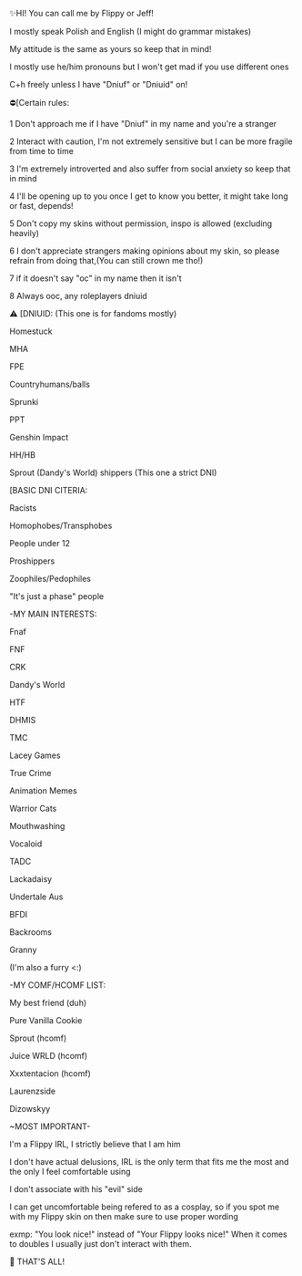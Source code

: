 ✨️HI! You can call me by Flippy or Jeff!

I mostly speak Polish and English
(I might do grammar mistakes)

My attitude is the same as yours so keep that in mind!

I mostly use he/him pronouns but I won't get mad if you use different ones

C+h freely unless I have "Dniuf" or "Dniuid" on!


⛔️[Certain rules:

1 Don't approach me if I have "Dniuf" in my name and you're a stranger

2 Interact with caution, I'm not extremely sensitive but I can be more fragile from time to time

3 I'm extremely introverted and also suffer from social anxiety so keep that in mind

4 I'll be opening up to you once I get to know you better, it might take long or fast, depends!

5 Don't copy my skins without permission, inspo is allowed (excluding heavily)

6 I don't appreciate strangers making opinions about my skin, so please refrain from doing that,(You can still crown me tho!)

7 if it doesn't say "oc" in my name then it isn't

8 Always ooc, any roleplayers dniuid

⚠️ [DNIUID: (This one is for fandoms mostly)

Homestuck

MHA

FPE

Countryhumans/balls

Sprunki

PPT

Genshin Impact

HH/HB

Sprout (Dandy's World) shippers (This one a strict DNI)

[BASIC DNI CITERIA:

Racists

Homophobes/Transphobes

People under 12

Proshippers

Zoophiles/Pedophiles

"It's just a phase" people


-MY MAIN INTERESTS:

Fnaf

FNF

CRK

Dandy's World

HTF

DHMIS

TMC

Lacey Games

True Crime 

Animation Memes

Warrior Cats

Mouthwashing

Vocaloid

TADC

Lackadaisy

Undertale Aus 

BFDI

Backrooms

Granny


(I'm also a furry <:)

-MY COMF/HCOMF LIST:

My best friend (duh)

Pure Vanilla Cookie

Sprout (hcomf)

Juice WRLD (hcomf)

Xxxtentacion (hcomf)

Laurenzside

Dizowskyy

~MOST IMPORTANT-

I'm a Flippy IRL, I strictly believe that I am him

I don't have actual delusions, IRL is the only term that fits me the most and the only I feel comfortable using

I don't associate with his "evil" side

I can get uncomfortable being refered to as a cosplay, so if you spot me with my Flippy skin on then make sure to use proper wording

exmp: "You look nice!" instead of "Your Flippy looks nice!"
When it comes to doubles I usually just don't interact with them.

🐌 THAT'S ALL!
